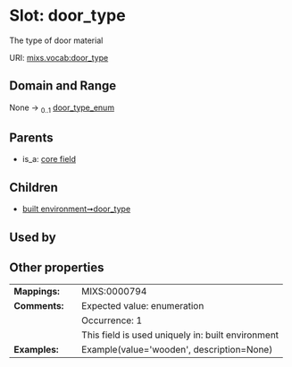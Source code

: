 
# Slot: door_type


The type of door material

URI: [mixs.vocab:door_type](https://w3id.org/mixs/vocab/door_type)


## Domain and Range

None &#8594;  <sub>0..1</sub> [door_type_enum](door_type_enum.md)

## Parents

 *  is_a: [core field](core_field.md)

## Children

 *  [built environment➞door_type](built_environment_door_type.md)

## Used by


## Other properties

|  |  |  |
| --- | --- | --- |
| **Mappings:** | | MIXS:0000794 |
| **Comments:** | | Expected value: enumeration |
|  | | Occurrence: 1 |
|  | | This field is used uniquely in: built environment |
| **Examples:** | | Example(value='wooden', description=None) |

